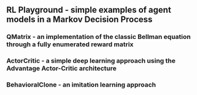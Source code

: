 ## RL Playground - simple examples of agent models in a Markov Decision Process

### QMatrix - an implementation of the classic Bellman equation through a fully enumerated reward matrix

### ActorCritic - a simple deep learning approach using the Advantage Actor-Critic architecture

### BehavioralClone - an imitation learning approach